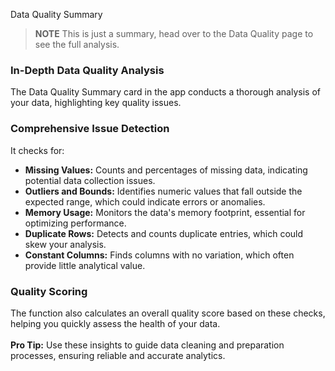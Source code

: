 Data Quality Summary

> **NOTE** This is just a summary, head over to the Data Quality page to see the full analysis.
 
### **In-Depth Data Quality Analysis**

The Data Quality Summary card in the app conducts a thorough analysis of your data, highlighting key quality issues.

### **Comprehensive Issue Detection**

It checks for:
- **Missing Values:** Counts and percentages of missing data, indicating potential data collection issues.
- **Outliers and Bounds:** Identifies numeric values that fall outside the expected range, which could indicate errors or anomalies.
- **Memory Usage:** Monitors the data's memory footprint, essential for optimizing performance.
- **Duplicate Rows:** Detects and counts duplicate entries, which could skew your analysis.
- **Constant Columns:** Finds columns with no variation, which often provide little analytical value.

### **Quality Scoring**

The function also calculates an overall quality score based on these checks, helping you quickly assess the health of your data.
&nbsp;  
&nbsp;  
**Pro Tip:** Use these insights to guide data cleaning and preparation processes, ensuring reliable and accurate analytics.
